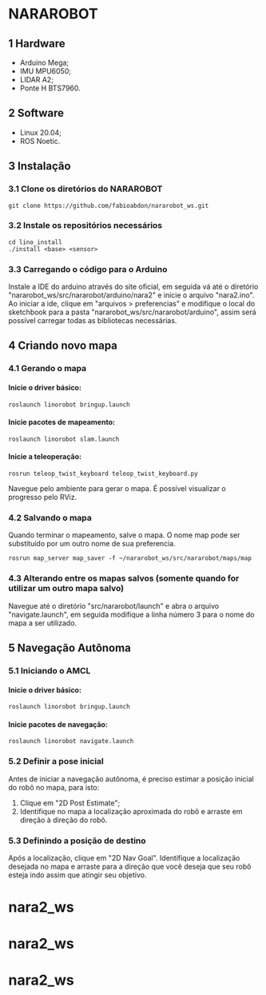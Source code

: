 # NARAROBOT 

## 1 Hardware
- Arduino Mega;
- IMU MPU6050;
- LIDAR A2;
- Ponte H BTS7960.

## 2 Software
- Linux 20.04;
- ROS Noetic.

## 3 Instalação

### 3.1 Clone os diretórios do NARAROBOT

```
git clone https://github.com/fabioabdon/nararobot_ws.git
```

### 3.2 Instale os repositórios necessários

```
cd lino_install
./install <base> <sensor>
```

### 3.3 Carregando o código para o Arduino

Instale a IDE do arduino através do site oficial, em seguida vá até o diretório "nararobot_ws/src/nararobot/arduino/nara2" e inicie o arquivo "nara2.ino".
Ao iniciar a ide, clique em "arquivos > preferencias" e modifique o local do sketchbook para a pasta "nararobot_ws/src/nararobot/arduino", assim será possível carregar todas as bibliotecas necessárias.

## 4 Criando novo mapa

### 4.1 Gerando o mapa

#### Inicie o driver básico:
```
roslaunch linorobot bringup.launch
```

#### Inicie pacotes de mapeamento:
```
roslaunch linorobot slam.launch
```

#### Inicie a teleoperação:
```
rosrun teleop_twist_keyboard teleop_twist_keyboard.py
```

Navegue pelo ambiente para gerar o mapa. É possível visualizar o progresso pelo RViz.

### 4.2 Salvando o mapa
Quando terminar o mapeamento, salve o mapa. O nome map pode ser substituído por um outro nome de sua preferencia.

```
rosrun map_server map_saver -f ~/nararobot_ws/src/nararobot/maps/map
```

### 4.3 Alterando entre os mapas salvos (somente quando for utilizar um outro mapa salvo)
Navegue até o diretório "src/nararobot/launch" e abra o arquivo "navigate.launch", em seguida modifique a linha número 3 para o nome do mapa a ser utilizado.

## 5 Navegação Autônoma

### 5.1 Iniciando o AMCL

#### Inicie o driver básico:
```
roslaunch linorobot bringup.launch
```

#### Inicie pacotes de navegação:
```
roslaunch linorobot navigate.launch
```

### 5.2 Definir a pose inicial
Antes de iniciar a navegação autônoma, é preciso estimar a posição inicial do robô no mapa, para isto:

1) Clique em "2D Post Estimate";
2) Identifique no mapa a localização aproximada do robô e arraste em direção à direção do robô.

### 5.3 Definindo a posição de destino

Após a localização, clique em "2D Nav Goal".
Identifique a localização desejada no mapa e arraste para a direção que você deseja que seu robô esteja indo assim que atingir seu objetivo.

# nara2_ws
# nara2_ws
# nara2_ws
